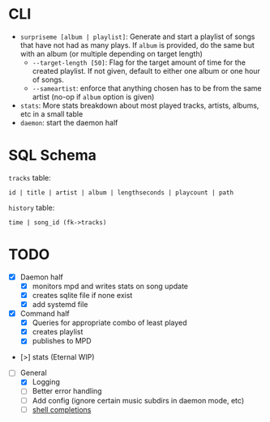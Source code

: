 # CLI
* `surpriseme [album | playlist]`: Generate and start a playlist of songs that have not
had as many plays. If `album` is provided, do the same but with an album (or multiple
depending on target length)
    * `--target-length [50]`: Flag for the target amount of time for the created
    playlist. If not given, default to either one album or one hour of songs.
    * `--sameartist`: enforce that anything chosen has to be from the same artist (no-op
    if `album` option is given)
* `stats`: More stats breakdown about most played tracks, artists, albums, etc in a small
  table
* `daemon`: start the daemon half

# SQL Schema
`tracks` table:

```
id | title | artist | album | lengthseconds | playcount | path
```

`history` table:
```
time | song_id (fk->tracks)
```



# TODO
- [x] Daemon half
    - [x] monitors mpd and writes stats on song update
    - [x] creates sqlite file if none exist
    - [x] add systemd file
- [x] Command half
    - [x] Queries for appropriate combo of least played
    - [x] creates playlist
    - [x] publishes to MPD
- [>] stats (Eternal WIP)
- [ ] General
    - [x] Logging
    - [ ] Better error handling
    - [ ] Add config (ignore certain music subdirs in daemon mode, etc)
    - [ ] [shell completions](https://docs.rs/clap_complete/latest/clap_complete/)
